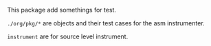 This package add somethings for test.

`./org/pkg/*` are objects and their test cases for the asm instrumenter.

`instrument` are for source level instrument.
